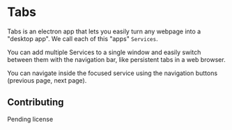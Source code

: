 # Tabs

Tabs is an electron app that lets you easily turn any webpage into a "desktop app". We call each of this "apps" `Services`.

You can add multiple Services to a single window and easily switch between them with the navigation bar, like persistent tabs in a web browser.

You can navigate inside the focused service using the navigation buttons (previous page, next page).

## Contributing

Pending license
